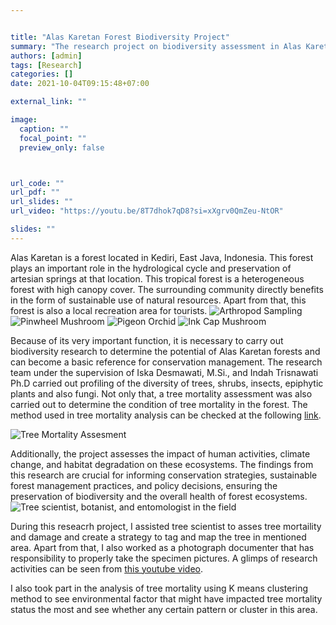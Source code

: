 ```yaml
---


title: "Alas Karetan Forest Biodiversity Project"
summary: "The research project on biodiversity assessment in Alas Karetan forests aims to comprehensively analyze the ecological diversity within forest ecosystems. Utilizing advanced techniques such as remote sensing, and ecological modeling. The study explores flora and fauna present in diverse forest habitat by evaluating species richness, and ecological interactions"
authors: [admin]
tags: [Research]
categories: []
date: 2021-10-04T09:15:48+07:00

external_link: ""

image:
  caption: ""
  focal_point: ""
  preview_only: false



url_code: ""
url_pdf: ""
url_slides: ""
url_video: "https://youtu.be/8T7dhok7qD8?si=xXgrv0QmZeu-NtOR"

slides: ""
---
```

Alas Karetan is a forest located in Kediri, East Java, Indonesia.  This forest plays an important role in the hydrological cycle and preservation of artesian springs at that location.  This tropical forest is a heterogeneous forest with high canopy cover.  The surrounding community directly benefits in the form of sustainable use of natural resources.  Apart from that, this forest is also a local recreation area for tourists.
![](/alaska.jpeg 'Arthropod Sampling')
![](/alaska2.jpeg 'Pinwheel Mushroom')
![](/alaska3.jpeg 'Pigeon Orchid')
![](/alaska4.jpeg 'Ink Cap Mushroom')

Because of its very important function, it is necessary to carry out biodiversity research to determine the potential of Alas Karetan forests and can become a basic reference for conservation management.  The research team under the supervision of Iska Desmawati, M.Si., and Indah Trisnawati Ph.D carried out profiling of the diversity of trees, shrubs, insects, epiphytic plants and also fungi.  Not only that, a tree mortality assessment was also carried out to determine the condition of tree mortality in the forest.  The method used in tree mortality analysis can be checked at the following [link](https://forestgeo.si.edu/protocols/tree-mortality-damage-protocol). 

![](/alaska5.jpeg 'Tree Mortality Assesment')

Additionally, the project assesses the impact of human activities, climate change, and habitat degradation on these ecosystems. The findings from this research are crucial for informing conservation strategies, sustainable forest management practices, and policy decisions, ensuring the preservation of biodiversity and the overall health of forest ecosystems.
![](/alaska6.jpeg 'Tree scientist, botanist, and entomologist in the field')

During this reseacrh project, I assisted tree scientist to asses tree mortaility and damage and create a strategy to tag and map the tree in mentioned area. Apart from that, I also worked as a photograph documenter that has responsibility to properly take the specimen pictures. A glimps of research activities can be seen from [this youtube video](https://youtu.be/8T7dhok7qD8?si=xXgrv0QmZeu-NtOR).

I also took part in the analysis of tree mortality using K means clustering method to see environmental factor that might have impacted tree mortality status the most and see whether any certain pattern or cluster in this area.